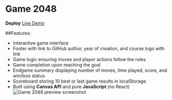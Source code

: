 # Game 2048

**Deploy** [Live Demo](https://rolling-scopes-school.github.io/vitasvichkar-JSFE2023Q4/random-game/index.html)

##Features:

- Interactive game interface  
- Footer with link to GitHub author, year of creation, and course logo with link  
- Game logic ensuring moves and player actions follow the rules  
- Game completion upon reaching the goal  
- Endgame summary displaying number of moves, time played, score, and win/loss status  
- Scoreboard storing 10 best or last game results in localStorage  
- Built using **Canvas API** and pure **JavaScript** (no React)
![Game 2048 preview screenshot](https://github.com/user-attachments/assets/f861aedc-6098-44a7-ae17-6c098403ecab)

